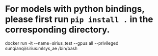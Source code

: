 # For models with python bindings, please first run `pip install .` in the corresponding directory.
docker run -it --name=sirius_test --gpus all --privileged sunqianqi/sirius:mlsys_ae /bin/bash